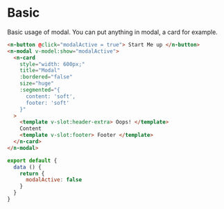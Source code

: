 # Basic

Basic usage of modal. You can put anything in modal, a card for example.

```html
<n-button @click="modalActive = true"> Start Me up </n-button>
<n-modal v-model:show="modalActive">
  <n-card
    style="width: 600px;"
    title="Modal"
    :bordered="false"
    size="huge"
    :segmented="{
      content: 'soft',
      footer: 'soft'
    }"
  >
    <template v-slot:header-extra> Oops! </template>
    Content
    <template v-slot:footer> Footer </template>
  </n-card>
</n-modal>
```

```js
export default {
  data () {
    return {
      modalActive: false
    }
  }
}
```
